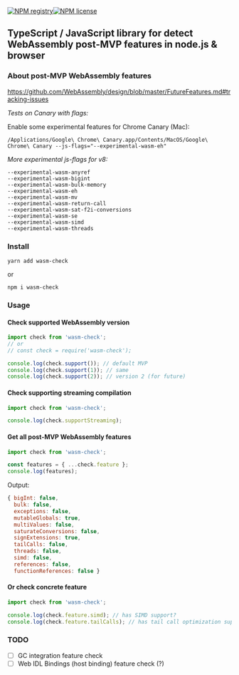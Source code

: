 [![NPM registry](https://img.shields.io/npm/v/wasm-check.svg?style=for-the-badge)](https://www.npmjs.com/package/wasm-check)[![NPM license](https://img.shields.io/badge/license-mit-green.svg?style=for-the-badge)](LICENSE.md)

TypeScript / JavaScript library for detect WebAssembly post-MVP features in node.js & browser
---

### About post-MVP WebAssembly features

https://github.com/WebAssembly/design/blob/master/FutureFeatures.md#tracking-issues

_Tests on Canary with flags:_

Enable some experimental features for Chrome Canary (Mac):
```
/Applications/Google\ Chrome\ Canary.app/Contents/MacOS/Google\ Chrome\ Canary --js-flags="--experimental-wasm-eh"
```

_More experimental js-flags for v8:_

```
--experimental-wasm-anyref
--experimental-wasm-bigint
--experimental-wasm-bulk-memory
--experimental-wasm-eh
--experimental-wasm-mv
--experimental-wasm-return-call
--experimental-wasm-sat-f2i-conversions
--experimental-wasm-se
--experimental-wasm-simd
--experimental-wasm-threads
```


### Install

```
yarn add wasm-check
```
or
```
npm i wasm-check
```

### Usage

#### Check supported WebAssembly version

```ts
import check from 'wasm-check';
// or
// const check = require('wasm-check');

console.log(check.support()); // default MVP
console.log(check.support(1)); // same
console.log(check.support(2)); // version 2 (for future)
```

#### Check supporting streaming compilation

```ts
import check from 'wasm-check';

console.log(check.supportStreaming);
```

#### Get all post-MVP WebAssembly features

```ts
import check from 'wasm-check';

const features = { ...check.feature };
console.log(features);
```

Output:
```js
{ bigInt: false,
  bulk: false,
  exceptions: false,
  mutableGlobals: true,
  multiValues: false,
  saturateConversions: false,
  signExtensions: true,
  tailCalls: false,
  threads: false,
  simd: false,
  references: false,
  functionReferences: false }
```

#### Or check concrete feature

```ts
import check from 'wasm-check';

console.log(check.feature.simd); // has SIMD support?
console.log(check.feature.tailCalls); // has tail call optimization support?
```

### TODO

- [ ] GC integration feature check
- [ ] Web IDL Bindings (host binding) feature check (?)
